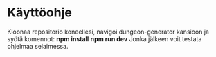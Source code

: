 # Käyttöohje

Kloonaa repositorio koneellesi, navigoi dungeon-generator kansioon ja syötä komennot:
**npm install**
**npm run dev** 
Jonka jälkeen voit testata ohjelmaa selaimessa.